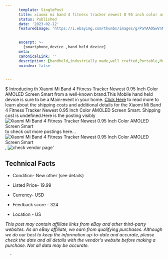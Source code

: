 ```yaml
---
      template: SinglePost
      title: xiaomi mi band 4 fitness tracker newest 0 95 inch color amoled screen smart
      status: Published
      date: '2023-02-12'
      featuredImage: 'https://i.ebayimg.com/thumbs/images/g/PaYAAOSwVnNjSGJD/s-l225.jpg'
       

      excerpt: >-
        [smartphone,device ,hand held device]
      meta:
      canonicalLink: ''
      description: [handheld,industrially made,well crafted,Portable,Mobile,Compact,Convenient,Lightweight,Maneuverable,Man-portable,Miniature,Carriable,Hand-held,Light,Holdable,Transportable,Mobile device,Pocket-sized,On-the-go,Wireless,Cordless,Compact size,Convenient size, smartphone,device ,hand held device]
      noindex: false
      

---
```

$
      Introducing th Xiaomi Mi Band 4 Fitness Tracker Newest 0.95 Inch Color AMOLED Screen Smart from a well-known brand.This Mobile hand held device is sure to be a Main-event in your home. [Click Here](https://www.ebay.com/itm/225204408982?hash=item346f3a9296%3Ag%3APaYAAOSwVnNjSGJD&mkevt=1&mkcid=1&mkrid=711-53200-19255-0&campid=%253CePNCampaignId%253E&customid=%253CreferenceId%253E&toolid=10049) to read more to learn about the shipping costs and additional details for the Xiaomi Mi Band 4 Fitness Tracker Newest 0.95 Inch Color AMOLED Screen Smart. Shipping cost is undefined.Here is the posting visibly ![Xiaomi Mi Band 4 Fitness Tracker Newest 0.95 Inch Color AMOLED Screen Smart](https://i.ebayimg.com/thumbs/images/g/PaYAAOSwVnNjSGJD/s-l225.jpg) to check out more postings here... ![Xiaomi Mi Band 4 Fitness Tracker Newest 0.95 Inch Color AMOLED Screen Smart](https://i.ebayimg.com/images/g/PaYAAOSwVnNjSGJD/s-l960.jpg), ![check vendor page](https://origin-galleryplus.ebayimg.com/ws/web/225204408982_2_0_1/225x225.jpg,https://origin-galleryplus.ebayimg.com/ws/web/225204408982_3_0_1/225x225.jpg,https://origin-galleryplus.ebayimg.com/ws/web/225204408982_4_0_1/225x225.jpg,https://origin-galleryplus.ebayimg.com/ws/web/225204408982_5_0_1/225x225.jpg)'

      

 ## Technical Facts 



     
      

 - Condition- New other (see details) 


      

 - Listed Price- 19.99 


      

 - Currency- USD 


      

 - Feedback score - 324 


      

 - Location - US 


      
      

 *_This post may contain affiliate links from eBay and other third-party websites. As an eBay affiliate, we earn from qualifying purchases. Although we do our best to keep the information up-to-date and accurate, please check the date and all details with the vendor's website before making a purchase. Not all data may be accurate._*




      -
